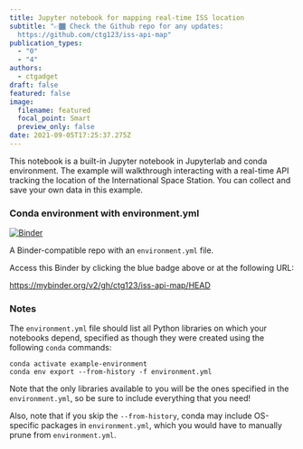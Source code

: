 ```yaml
---
title: Jupyter notebook for mapping real-time ISS location
subtitle: "👉🏾 Check the Github repo for any updates:
  https://github.com/ctg123/iss-api-map"
publication_types:
  - "0"
  - "4"
authors:
  - ctgadget
draft: false
featured: false
image:
  filename: featured
  focal_point: Smart
  preview_only: false
date: 2021-09-05T17:25:37.275Z
---
```

This notebook is a built-in Jupyter notebook in Jupyterlab and conda environment. The example will walkthrough interacting with a real-time API tracking the location of the International Space Station. You can collect and save your own data in this example.

### Conda environment with environment.yml

[![Binder](https://mybinder.org/badge_logo.svg)](https://mybinder.org/v2/gh/ctg123/iss-api-map/HEAD)

A Binder-compatible repo with an `environment.yml` file.

Access this Binder by clicking the blue badge above or at the following URL:

https://mybinder.org/v2/gh/ctg123/iss-api-map/HEAD

### Notes

The `environment.yml` file should list all Python libraries on which your notebooks
depend, specified as though they were created using the following `conda` commands:

```
conda activate example-environment
conda env export --from-history -f environment.yml
```

Note that the only libraries available to you will be the ones specified in
the `environment.yml`, so be sure to include everything that you need! 

Also, note that if you skip the `--from-history`, conda may include OS-specific
packages in `environment.yml`, which you would have to manually prune from
`environment.yml`.
